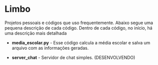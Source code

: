 # Limbo
Projetos pessoais e códigos que uso frequentemente.
Abaixo segue uma pequena descrição de cada código. Dentro de cada código, no início, há uma descrição mais detalhada

- **media_escolar.py** - Esse código calcula a média escolar e salva um arquivo com as informações geradas.

- **server_chat** - Servidor de chat simples. (DESENVOLVENDO)
